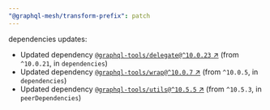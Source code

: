 ```yaml
---
"@graphql-mesh/transform-prefix": patch
---
```

dependencies updates:
  - Updated dependency [`@graphql-tools/delegate@^10.0.23` ↗︎](https://www.npmjs.com/package/@graphql-tools/delegate/v/10.0.23) (from `^10.0.21`, in `dependencies`)
  - Updated dependency [`@graphql-tools/wrap@^10.0.7` ↗︎](https://www.npmjs.com/package/@graphql-tools/wrap/v/10.0.7) (from `^10.0.5`, in `dependencies`)
  - Updated dependency [`@graphql-tools/utils@^10.5.5` ↗︎](https://www.npmjs.com/package/@graphql-tools/utils/v/10.5.5) (from `^10.5.3`, in `peerDependencies`)
